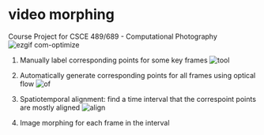 # video morphing
Course Project for CSCE 489/689 - Computational Photography
![ezgif com-optimize](https://user-images.githubusercontent.com/5975007/90946959-aac9ca80-e3f7-11ea-86c4-f014ff9fbccf.gif)

1. Manually label corresponding points for some key frames
![tool](https://user-images.githubusercontent.com/5975007/90946854-ab159600-e3f6-11ea-9507-9217f9343a17.png)

2. Automatically generate corresponding points for all frames using optical flow
![of](https://user-images.githubusercontent.com/5975007/90946865-c7b1ce00-e3f6-11ea-9740-04b83887b878.png)

3. Spatiotemporal alignment: find a time interval that the correspoint points are mostly aligned
![align](https://user-images.githubusercontent.com/5975007/90947030-30e61100-e3f8-11ea-9b1c-e4af89c78377.jpg)

4. Image morphing for each frame in the interval
